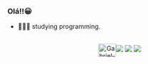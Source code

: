 ### Olá!!😀

- 👨🏾‍💻 studying programming.

<div align="center">
  <a href="https://github.com/rafagomes10
  <img height="175em" src="https://github-readme-stats.vercel.app/api?username=rafagomes10&show_icons=true&theme=tokyonight&include_all_commits=true&count_private=true%22/%3E
  <img height="175em" src="https://github-readme-stats.vercel.app/api/top-langs/?username=GabrielMr897&layout=compact&langs_count=7&theme=tokyonight%22/%3E
</div>

  <div style="display: inline_block"><br>
  <img align="center" alt="Gabriel-HTML" height="30" width="40" src="https://raw.githubusercontent.com/devicons/devicon/master/icons/html5/html5-original.svg%22%3E
  <img align="center" alt="Gabriel-CSS" height="30" width="40" src="https://raw.githubusercontent.com/devicons/devicon/master/icons/css3/css3-original.svg%22%3E
  <img align="center" alt="Gabriel-Js" height="30" width="40" src="https://raw.githubusercontent.com/devicons/devicon/master/icons/javascript/javascript-plain.svg%22%3E

</div>

  ##
 
<div> 
  <a href="https://instagram.com/gabrie.bitii" target="_blank"><img src="https://img.shields.io/badge/-Instagram-%23E4405F?style=for-the-badge&logo=instagram&logoColor=white" target="_blank"></a>
  <a href = "mailto:gabriel-pms@hotmail.com"><img src="https://img.shields.io/badge/Microsoft_Outlook-0078D4?style=for-the-badge&logo=microsoft-outlook&logoColor=white" target="_blank"></a>
  <a href="https://www.linkedin.com/in/gabriel-martins-6a7762162/" target="_blank"><img src="https://img.shields.io/badge/-LinkedIn-%230077B5?style=for-the-badge&logo=linkedin&logoColor=white" target="_blank"></a> 
</div>
